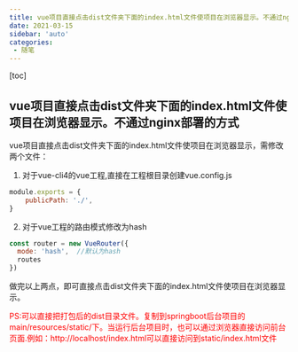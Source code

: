 ```yaml
---
title: vue项目直接点击dist文件夹下面的index.html文件使项目在浏览器显示。不通过nginx部署的方式
date: 2021-03-15
sidebar: 'auto'
categories:
 - 随笔
---
```


[toc]

## vue项目直接点击dist文件夹下面的index.html文件使项目在浏览器显示。不通过nginx部署的方式

vue项目直接点击dist文件夹下面的index.html文件使项目在浏览器显示，需修改两个文件：

1. 对于vue-cli4的vue工程,直接在工程根目录创建vue.config.js

```js
module.exports = {
    publicPath: './',
}
```

2. 对于vue工程的路由模式修改为hash

```js
const router = new VueRouter({
  mode: 'hash',  //默认为hash
  routes
})

```

做完以上两点，即可直接点击dist文件夹下面的index.html文件使项目在浏览器显示。

<font color="red">PS:可以直接把打包后的dist目录文件。复制到springboot后台项目的main/resources/static/下。当运行后台项目时，也可以通过浏览器直接访问前台页面.例如：http://localhost/index.html可以直接访问到static/index.html文件</font>
